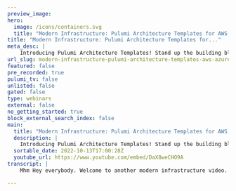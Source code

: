 ```yaml
---
preview_image:
hero:
  image: /icons/containers.svg
  title: "Modern Infrastructure: Pulumi Architecture Templates for AWS, Azure, Google Cloud and Kubernetes"
title: "Modern Infrastructure: Pulumi Architecture Templates for..."
meta_desc: |
    Introducing Pulumi Architecture Templates! Stand up the building blocks of your application's infrastructure with a single command in the CLI. No h...
url_slug: modern-infrastructure-pulumi-architecture-templates-aws-azure-google-cloud-kubernetes
featured: false
pre_recorded: true
pulumi_tv: false
unlisted: false
gated: false
type: webinars
external: false
no_getting_started: true
block_external_search_index: false
main:
  title: "Modern Infrastructure: Pulumi Architecture Templates for AWS, Azure, Google Cloud and Kubernetes"
  description: |
    Introducing Pulumi Architecture Templates! Stand up the building blocks of your application's infrastructure with a single command in the CLI. No hand-written code is required. Try them for yourself! ► Pulumi Templates Directory: https://www.pulumi.com/templates/ ► Container Service Templates: https://www.pulumi.com/templates/container-service/ ► Serverless Templates: https://www.pulumi.com/templates/serverless-application/ ► Static Website Templates: https://www.pulumi.com/templates/static-website/ ► Virtual Machine Templates: https://www.pulumi.com/templates/virtual-machine/ ► Kubernetes Cluster Templates: https://www.pulumi.com/templates/kubernetes/ ► Kubernetes Application Templates: https://www.pulumi.com/templates/kubernetes-application/  Pulumi templates are the fastest way to deploy infrastructure to AWS, Azure, and Google Cloud. After deploying, you can easily modify the infrastructure by updating the code in TypeScript, Python, Go, Java, .NET/C#, or YAML.  ✅ Get Started with Pulumi: https://pulumip.us/Get-Started ✅ Create a Pulumi account. It's free: https://pulumip.us/Sign-Up-OpenSource
  sortable_date: 2022-10-13T17:00:28Z
  youtube_url: https://www.youtube.com/embed/DaX8weCHO9A
transcript: |
    Mhm Hey everybody. Welcome to another modern infrastructure video. And today I'm gonna be introducing you to Pulumi architecture templates. Architecture templates are a new thing here and they are a quick, easy way to stand up the basic infrastructure. You need to deploy a wide variety of applications on just about any cloud in any language we support. It's uh it's pretty, pretty neat. Uh That way you get to actually focus on building your application rather than focusing on building out the core infrastructure that supports your application. So let's dive in and take a look at them. So if you go to Pulumi dot com slash templates, you'll see a bunch of these already set up for you uh including container services for AWS, Aws, serverless, uh static website templates for Aws, Azure and Google cloud plus a cnet's cluster on aws. Uh We are adding more of these over time, but let's dive into the AWS serverless application for an example real quick. So this deploys a serverless website to AWS that just displays the current time. It is going to deploy an S3 bucket for a static site and it's going to rely on LAMBDA and API gateway. Let's look at a quick example. So just make a new directory, my serverless app and CD into it. Here we go. And to create all the base for you just run Pulumi new serverless Aws Python. This does work in other languages. I just prefer Python. All of these defaults are OK. But each one of these templates will have defaults that you can change. It depends on the type of infrastructure that you're choosing to stand up because this is a serverless app. There isn't really a lot to mess with. At first, here we go. It's just installing all of our Python dependencies and packages for us and we're ready to go. So run Pulumi up and it's gonna give us a quick preview of everything that will happen if we do actually execute this, pulling me up, setting up your im roll your Lambda function S3 buckets the API gateway and it's going to output a string for us that we're calling URL. Yes. And it's gonna start to create while it's doing that though. We're going to go look at what Pulumi is actually doing for you here. The Scam L file just includes the basic information about your stack. But the actual magic is in the Python here. This is the default definition for your role, your Lambda function and the API gateway. And at the end, that's where we're exporting that URL we saw in the terminal over here is the starter service website. That's just showing date time, the handler for the date time. And let's go see how this is doing and it's all up. Let's see what this actually looks like and it's up neat. So from there, if you want to extend this, uh to deploy your actual application, whether you're building it from scratch or you're kind of moving something over to Pulumi from another service. You can just extend the template. You don't have to worry anymore about the very basic building blocks of deploying a modern application to a cloud provider. And this was only the serverless application, but there are already templates for containers for KTIS on various clouds. And we're adding more week after week for the most common scenarios and architectures that we see in uh cloud engineering. Uh keep an eye out on that page for more of them and keep an eye out on this channel for more videos doing deep dives into the different types of architecture templates as we release them.

---
```

